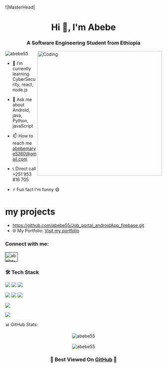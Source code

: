 ![MasterHead]
<h1 align="center">Hi 👋, I'm Abebe</h1>
<h3 align="center">A Software Engineering Student from Ethiopia</h3>
<img align="right" alt="Coding" width="400" src="https://cdn.dribbble.com/users/1162077/screenshots/3848914/programmer.gif">

<p align="left"> <img src="https://komarev.com/ghpvc/?username=abebe55&label=Profile%20views&color=0e75b6&style=flat" alt="abebe55" /> </p>

- 🌱 I’m currently learning CyberSecurity,  react,  node.js

- 💬 Ask me about Android, java, Python, javaScript 

- 📫 How to reach me abebemarye5360@gmail.com

- 📞 Direct call +251 953 816 705

- ⚡ Fun fact I'm funny 😄
# my projects 
- https://github.com/abebe55/Job_portal_androidApp_firebase.git
- 🌐 My Portfolio: [Visit my portfolio](https://abebe-portfolio.onrender.com)

<h3 align="left">Connect with me:</h3>
<p align="left">
<a href="" target="blank"><img align="center" src="https://raw.githubusercontent.com/rahuldkjain/github-profile-readme-generator/master/src/images/icons/Social/linked-in-alt.svg" alt="abebe-marye" height="30" width="40" /></a>
</p>

<h3 align="left">🛠 Tech Stack</h3>
<p align="left"> 
  <!-- Languages -->
  <a href="https://www.java.com" target="_blank"><img src="https://img.shields.io/badge/Java-ED8B00?style=for-the-badge&logo=openjdk&logoColor=white"/></a>
  <a href="https://developer.mozilla.org/en-US/docs/Web/JavaScript" target="_blank"><img src="https://img.shields.io/badge/JavaScript-F7DF1E?style=for-the-badge&logo=javascript&logoColor=black"/></a>
  <a href="https://www.python.org" target="_blank"><img src="https://img.shields.io/badge/Python-3776AB?style=for-the-badge&logo=python&logoColor=white"/></a>
  
  <!-- Frontend -->
  <a href="https://php.org/" target="_blank"><img src="https://img.shields.io/badge/php-20232A?style=for-the-badge&logo=php&logoColor=61DAFB"/></a>
  <a href="https://www.w3.org/html/" target="_blank"><img src="https://img.shields.io/badge/HTML5-E34F26?style=for-the-badge&logo=html5&logoColor=white"/></a>
  <a href="https://www.w3schools.com/css/" target="_blank"><img src="https://img.shields.io/badge/CSS3-1572B6?style=for-the-badge&logo=css3&logoColor=white"/></a>
  
  <!-- Backend -->
  <a href="https://C++.org" target="_blank"><img src="https://img.shields.io/badge/C++-339933?style=for-the-badge&logo=C++&logoColor=white"/></a>
  
  <!-- Databases -->
  <a href="https://www.mysql.com/" target="_blank"><img src="https://img.shields.io/badge/MySQL-005C84?style=for-the-badge&logo=mysql&logoColor=white"/></a>
  
</p>

📊 GitHub Stats:
<p align="center">
  <img align="center" src="https://github-readme-stats.vercel.app/api/top-langs?username=abebe55&show_icons=true&locale=en&layout=compact&theme=radical" alt="abebe55" />
  <br/><br/>
  <img src="" alt="abebe55" />
</p>

<h3 align="center">🌟 Best Viewed On <a href="https://github.com/abebe55">GitHub</a> 🌟</h3>
